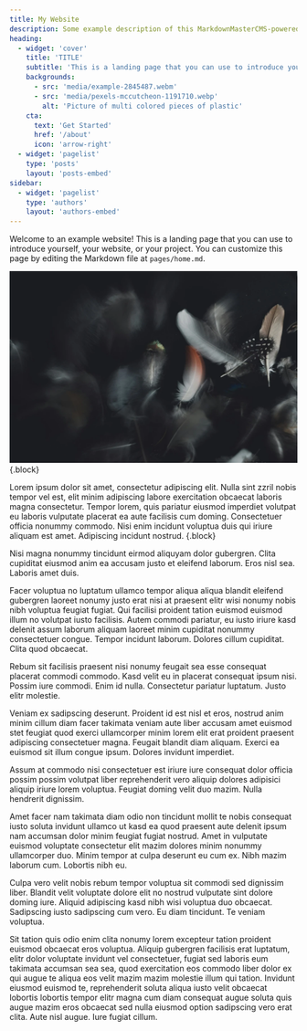 ```yaml
---
title: My Website
description: Some example description of this MarkdownMasterCMS-powered website
heading:
  - widget: 'cover'
    title: 'TITLE'
    subtitle: 'This is a landing page that you can use to introduce yourself, your website, or your project.'
    backgrounds:
      - src: 'media/example-2845487.webm'
      - src: 'media/pexels-mccutcheon-1191710.webp'
        alt: 'Picture of multi colored pieces of plastic'
    cta:
      text: 'Get Started'
      href: '/about'
      icon: 'arrow-right'
  - widget: 'pagelist'
    type: 'posts'
    layout: 'posts-embed'
sidebar:
  - widget: 'pagelist'
    type: 'authors'
    layout: 'authors-embed'
---
```


Welcome to an example website!
This is a landing page that you can use to introduce yourself, your website, or your project.
You can customize this page by editing the Markdown file at `pages/home.md`.

<div class="blocks-2">

![Example image of feathers](media/pexels-evie-shaffer-1259279-4004374.webp)
{.block}

Lorem ipsum dolor sit amet, consectetur adipiscing elit. Nulla sint zzril nobis tempor vel est, 
elit minim adipiscing labore exercitation obcaecat laboris magna consectetur. 
Tempor lorem, quis pariatur eiusmod imperdiet volutpat eu laboris vulputate placerat ea aute facilisis cum doming. 
Consectetuer officia nonummy commodo. 
Nisi enim incidunt voluptua duis qui iriure aliquam est amet. Adipiscing incidunt nostrud.
{.block}

</div>

Nisi magna nonummy tincidunt eirmod aliquyam dolor gubergren. Clita cupiditat eiusmod anim ea accusam justo et eleifend laborum. Eros nisl sea. Laboris amet duis.

Facer voluptua no luptatum ullamco tempor aliqua aliqua blandit eleifend gubergren laoreet nonumy justo erat nisi at praesent elitr wisi nonumy nobis nibh voluptua feugiat fugiat. Qui facilisi proident tation euismod euismod illum no volutpat iusto facilisis. Autem commodi pariatur, eu iusto iriure kasd delenit assum laborum aliquam laoreet minim cupiditat nonummy consectetuer congue. Tempor incidunt laborum. Dolores cillum cupiditat. Clita quod obcaecat.

Rebum sit facilisis praesent nisi nonumy feugait sea esse consequat placerat commodi commodo. Kasd velit eu in placerat consequat ipsum nisi. Possim iure commodi. Enim id nulla. Consectetur pariatur luptatum. Justo elitr molestie.

Veniam ex sadipscing deserunt. Proident id est nisl et eros, nostrud anim minim cillum diam facer takimata veniam aute liber accusam amet euismod stet feugiat quod exerci ullamcorper minim lorem elit erat proident praesent adipiscing consectetuer magna. Feugait blandit diam aliquam. Exerci ea euismod sit illum congue ipsum. Dolores invidunt imperdiet.

Assum at commodo nisi consectetuer est iriure iure consequat dolor officia possim possim volutpat liber reprehenderit vero aliquip dolores adipisici aliquip iriure lorem voluptua. Feugiat doming velit duo mazim. Nulla hendrerit dignissim.

Amet facer nam takimata diam odio non tincidunt mollit te nobis consequat iusto soluta invidunt ullamco ut kasd ea quod praesent aute delenit ipsum nam accumsan dolor minim feugiat fugiat nostrud. Amet in vulputate euismod voluptate consectetur elit mazim dolores minim nonummy ullamcorper duo. Minim tempor at culpa deserunt eu cum ex. Nibh mazim laborum cum. Lobortis nibh eu.

Culpa vero velit nobis rebum tempor voluptua sit commodi sed dignissim liber. Blandit velit voluptate dolore elit no nostrud vulputate sint dolore doming iure. Aliquid adipiscing kasd nibh wisi voluptua duo obcaecat. Sadipscing iusto sadipscing cum vero. Eu diam tincidunt. Te veniam voluptua.

Sit tation quis odio enim clita nonumy lorem excepteur tation proident euismod obcaecat eros voluptua. Aliquip gubergren facilisis erat luptatum, elitr dolor voluptate invidunt vel consectetuer, fugiat sed laboris eum takimata accumsan sea sea, quod exercitation eos commodo liber dolor ex qui augue te aliqua eos velit mazim mazim molestie illum qui tation. Invidunt eiusmod euismod te, reprehenderit soluta aliqua iusto velit obcaecat lobortis lobortis tempor elitr magna cum diam consequat augue soluta quis augue mazim eros obcaecat sed nulla eiusmod option sadipscing vero erat clita. Aute nisl augue. Iure fugiat cillum.